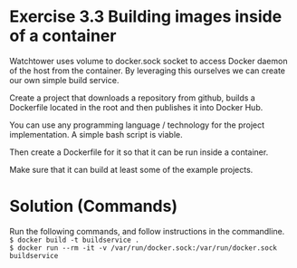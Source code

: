 # Exercise 3.3 Building images inside of a container
Watchtower uses volume to docker.sock socket to access Docker daemon of the host from the container. By leveraging this ourselves we can create our own simple build service. <br>

Create a project that downloads a repository from github, builds a Dockerfile located in the root and then publishes it into Docker Hub. <br>

You can use any programming language / technology for the project implementation. A simple bash script is viable. <br>

Then create a Dockerfile for it so that it can be run inside a container. <br>

Make sure that it can build at least some of the example projects. <br>

# Solution (Commands)
Run the following commands, and follow instructions in the commandline. <br>
`$ docker build -t buildservice .` <br>
`$ docker run --rm -it -v /var/run/docker.sock:/var/run/docker.sock buildservice` <br>